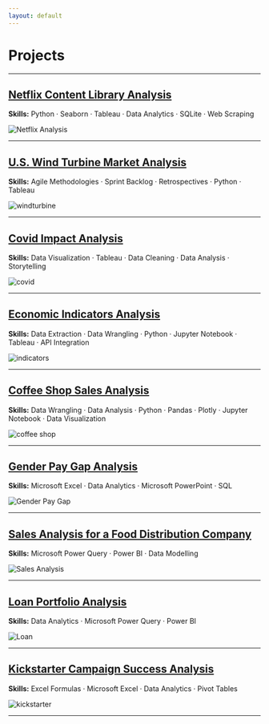 ```yaml
---
layout: default
---
```


# Projects

---

## [Netflix Content Library Analysis](netflix.md)

**Skills:** Python · Seaborn · Tableau · Data Analytics · SQLite · Web Scraping

![Netflix Analysis](plot.png)

---


## [U.S. Wind Turbine Market Analysis](windturbine.md)

**Skills:** Agile Methodologies · Sprint Backlog · Retrospectives · Python · Tableau

![windturbine](windturbine1.png)

---

## [Covid Impact Analysis](covid.md)

**Skills:** Data Visualization · Tableau · Data Cleaning · Data Analysis · Storytelling

![covid](CovidDashboard.png)

---

## [Economic Indicators Analysis](indicators.md)

**Skills:** Data Extraction · Data Wrangling · Python · Jupyter Notebook · Tableau · API Integration

![indicators](indicators1.png)

---

## [Coffee Shop Sales Analysis](coffee.md)

**Skills:** Data Wrangling · Data Analysis · Python · Pandas · Plotly · Jupyter Notebook · Data Visualization

![coffee shop](coffee.png)

---

## [Gender Pay Gap Analysis](gender.md)

**Skills:** Microsoft Excel · Data Analytics · Microsoft PowerPoint · SQL

![Gender Pay Gap](gender.png)

---

## [Sales Analysis for a Food Distribution Company](food.md)

**Skills:** Microsoft Power Query · Power BI · Data Modelling

![Sales Analysis](sales.png)

---

## [Loan Portfolio Analysis](loan.md)

**Skills:** Data Analytics · Microsoft Power Query · Power BI

![Loan](loan.png)

---

## [Kickstarter Campaign Success Analysis](kickstarter.md)

**Skills:** Excel Formulas · Microsoft Excel · Data Analytics · Pivot Tables

![kickstarter](kickstarter.png)

---